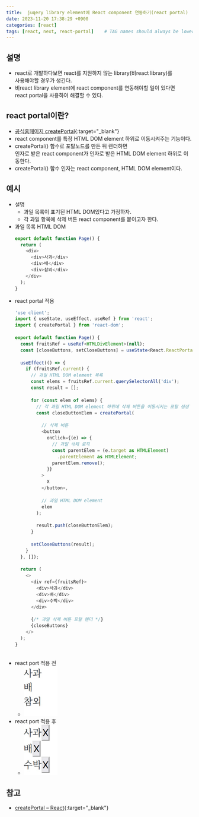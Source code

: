 ```yaml
---
title:  juqery library element에 React component 연동하기(react portal)
date: 2023-11-20 17:38:29 +0900
categories: [react]
tags: [react, next, react-portal]    # TAG names should always be lowercase
---
```


## 설명
- react로 개발하다보면 react를 지원하지 않는 library(비react library)를   
  사용해야할 경우가 생긴다.   
- 비react library element에 react component를 연동해야할 일이 있다면  
  react portal을 사용하여 해결할 수 있다.  

## react portal이란?
- [공식홈페이지 createPortal]( https://react.dev/reference/react-dom/createPortal){:target="_blank"}  
- react component를 특정 HTML DOM element 하위로 이동시켜주는 기능이다.  
- createPortal() 함수로 포탈노드를 만든 뒤 렌더하면  
  인자로 받은  react component가 인자로 받은 HTML DOM element 하위로 이동한다.  
- createPortal() 함수 인자는 react component, HTML DOM element이다.  

## 예시
- 설명  
    - 과일 목록이 표기된 HTML DOM있다고 가정하자.  
    - 각 과일 항목에 삭제 버튼 react component를 붙이고자 한다.  
- 과일 목록 HTML DOM  
  ```typescript  
  export default function Page() {  
    return (  
      <div>  
        <div>사과</div>
        <div>배</div>
        <div>참외</div>
      </div>
    );  
  }  
  ```  
- react portal 적용  
  ```typescript  
  'use client';  
  import { useState, useEffect, useRef } from 'react';  
  import { createPortal } from 'react-dom';  
            
  export default function Page() {  
    const fruitsRef = useRef<HTMLDivElement>(null);  
    const [closeButtons, setCloseButtons] = useState<React.ReactPortal[]>([]);  
            
    useEffect(() => {  
      if (fruitsRef.current) {  
        // 과일 HTML DOM element 목록  
        const elems = fruitsRef.current.querySelectorAll('div');  
        const result = [];  
            
        for (const elem of elems) {  
          // 각 과일 HTML DOM element 하위에 삭제 버튼을 이동시키는 포탈 생성  
          const closeButtonElem = createPortal(  
                      
            // 삭제 버튼  
            <button  
              onClick={(e) => {  
                // 과일 삭제 로직  
                const parentElem = (e.target as HTMLElement)  
                  .parentElement as HTMLElement;  
                parentElem.remove();  
              }}  
            >  
              X  
            </button>,  
            
            // 과일 HTML DOM element  
            elem  
          );  
            
          result.push(closeButtonElem);  
        }  
            
        setCloseButtons(result);  
      }  
    }, []);  
            
    return (  
      <>  
        <div ref={fruitsRef}>  
          <div>사과</div>
          <div>배</div>
          <div>수박</div>
        </div>
            
        {/* 과일 삭제 버튼 포탈 렌더 */}  
        {closeButtons}  
      </>  
    );  
  }  
            
  ```  
- react port 적용 전  
    - <a href='/assets/img/2023-11-20-how-to-use-react-portal/00-origin.jpg' target='_blank'><img src='/assets/img/2023-11-20-how-to-use-react-portal/00-origin.jpg' width='20%' height='20%'></a>  
- react port 적용 후  
    - <a href='/assets/img/2023-11-20-how-to-use-react-portal/01-react-portal.jpg' target='_blank'><img src='/assets/img/2023-11-20-how-to-use-react-portal/01-react-portal.jpg' width='20%' height='20%'></a>  

## 참고
- [createPortal – React](https://react.dev/reference/react-dom/createPortal){:target="_blank"}  
